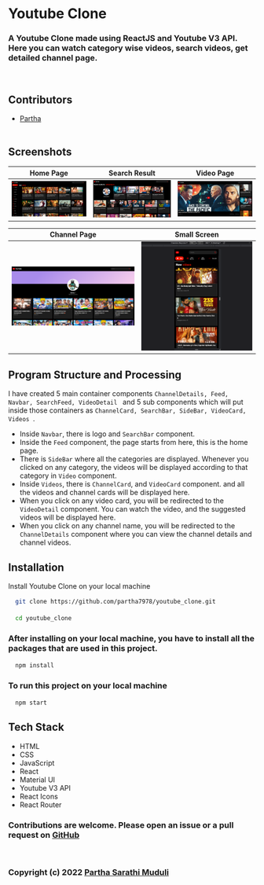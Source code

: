 # Youtube Clone
### A Youtube Clone made using ReactJS and Youtube V3 API. Here you can watch category wise videos, search videos, get detailed channel page.
<br>

## Contributors

- [Partha](https://www.github.com/partha7978)
<br><br>

## Screenshots

| Home Page | Search Result | Video Page |
| :---: | :---: | :---: |
| ![App Screenshot](./readme_images/bigScreen.png) | ![App Screenshot](./readme_images/searchPage.png) | ![App Screenshot](./readme_images/videoPage.png) |

| Channel Page | Small Screen |
| :---: | :---: |
| ![App Screenshot](./readme_images/channelPage.png) | ![App Screenshot](./readme_images/smallScreen.png) |


## Program Structure and Processing

I have created 5 main container components ```ChannelDetails, Feed, Navbar, SearchFeed, VideoDetail ``` and 5 sub components which will put inside those containers as ```ChannelCard, SearchBar, SideBar, VideoCard, Videos ```.  

* Inside ```Navbar```, there is logo and ```SearchBar``` component.
* Inside the ```Feed``` component, the page starts from here, this is the home page.
* There is ```SideBar``` where all the categories are displayed. Whenever you clicked on any category, the videos will be displayed according to that category in ```Video``` component. 
* Inside ```Videos```, there is ```ChannelCard```, and ```VideoCard``` component. and all the videos and channel cards will be displayed here.
* When you click on any video card, you will be redirected to the ```VideoDetail``` component. You can watch the video, and the suggested videos will be displayed here.
* When you click on any channel name, you will be redirected to the ```ChannelDetails``` component where you can view the channel details and channel videos.



## Installation

Install Youtube Clone on your local machine

```bash
  git clone https://github.com/partha7978/youtube_clone.git

  cd youtube_clone
```

### After installing on your local machine, you have to install all the packages that are used in this project.

```bash
  npm install
``` 

### To run this project on your local machine

```bash
  npm start
```

## Tech Stack

* HTML
* CSS
* JavaScript
* React
* Material UI
* Youtube V3 API
* React Icons
* React Router




### Contributions are welcome. Please open an issue or a pull request on  [GitHub](https://github.com/partha7978/youtube_clone)

<br> 

### Copyright (c) 2022 <a href="https://parthasarathimuduli.netlify.app/" target="_self">Partha Sarathi Muduli</a>